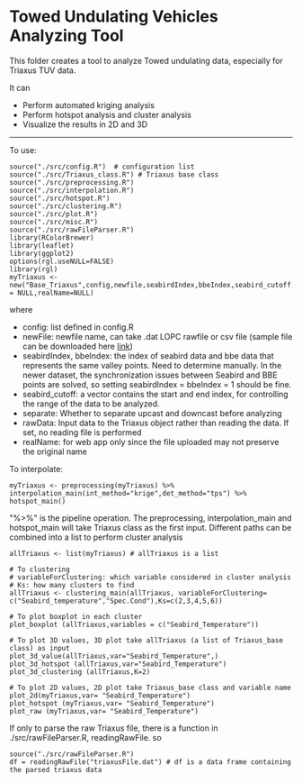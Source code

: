 # Towed Undulating Vehicles Analyzing Tool
	
This folder creates a tool to analyze Towed undulating data, especially for Triaxus TUV data.

It can 
* Perform automated kriging analysis
* Perform hotspot analysis and cluster analysis
* Visualize the results in 2D and 3D

---
To use:

	source("./src/config.R")  # configuration list
	source("./src/Triaxus_class.R") # Triaxus base class
	source("./src/preprocessing.R")
	source("./src/interpolation.R")
	source("./src/hotspot.R")
	source("./src/clustering.R")
	source("./src/plot.R")
	source("./src/misc.R")
	source("./src/rawFileParser.R")
	library(RColorBrewer)
	library(leaflet)
	library(ggplot2)
	options(rgl.useNULL=FALSE)
	library(rgl)
	myTriaxus <- new("Base_Triaxus",config,newfile,seabirdIndex,bbeIndex,seabird_cutoff,separate=config$separate,rawData = NULL,realName=NULL)
	
where 

*	config: list defined in config.R
*	newFile: newfile name, can take .dat LOPC rawfile or csv file (sample file can be downloaded here [link](https://www.dropbox.com/sh/jezabaryohpfdnf/AABCzXVb0AVOPhRmDVgX538-a?dl=0))
*	seabirdIndex, bbeIndex:  the index of seabird data and bbe data that represents the same valley points. Need to determine manually. In the newer dataset, the synchronization issues between Seabird and BBE points are solved, so setting seabirdIndex = bbeIndex = 1 should be fine.
*	seabird_cutoff:  a vector contains the start and end index, for controlling the range of the data to be analyzed. 
*	separate: Whether to separate upcast and downcast before analyzing
*	rawData: Input data to the Triaxus object rather than reading the data. If set, no reading file is performed
*	realName: for web app only since the file uploaded may not preserve the original name
	
To interpolate:

	myTriaxus <- preprocessing(myTriaxus) %>% interpolation_main(int_method="krige",det_method="tps") %>% hotspot_main() 
	
"%>%" is the pipeline operation. The preprocessing, interpolation_main and hotspot_main will take Triaxus class as the first input. 
Different paths can be combined into a list to perform cluster analysis


	allTriaxus <- list(myTriaxus) # allTriaxus is a list
	
	# To clustering
	# variableForClustering: which variable considered in cluster analysis
	# Ks: how many clusters to find
	allTriaxus <- clustering_main(allTriaxus, variableForClustering= c("Seabird_temperature","Spec.Cond"),Ks=c(2,3,4,5,6))
		
	# To plot boxplot in each cluster
	plot_boxplot (allTriaxus,variables = c("Seabird_Temperature"))
	
	# To plot 3D values, 3D plot take allTriaxus (a list of Triaxus_base class) as input
	plot_3d_value(allTriaxus,var="Seabird_Temperature",)
	plot_3d_hotspot (allTriaxus,var="Seabird_Temperature")
	plot_3d_clustering (allTriaxus,K=2)

	# To plot 2D values, 2D plot take Triaxus_base class and variable name
	plot_2d(myTriaxus,var= "Seabird_Temperature")
	plot_hotspot (myTriaxus,var= "Seabird_Temperature")
	plot_raw (myTriaxus,var= "Seabird_Temperature")



If only to parse the raw Triaxus file, there is a function in ./src/rawFileParser.R, readingRawFile. so 

	source("./src/rawFileParser.R")	
	df = readingRawFile("triaxusFile.dat") # df is a data frame containing the parsed triaxus data
